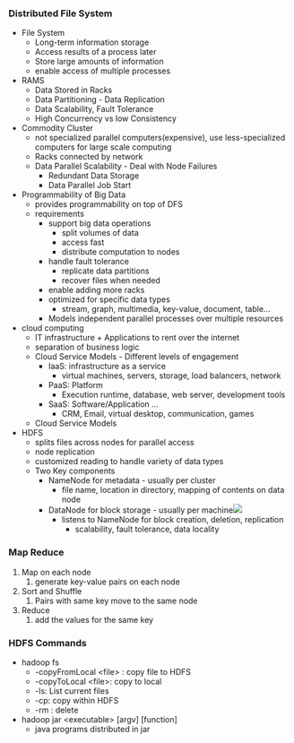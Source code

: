 ### Distributed File System

* File System
  * Long-term information storage
  * Access results of a process later
  * Store large amounts of information
  * enable access of multiple processes
* RAMS
  * Data Stored in Racks
  * Data Partitioning - Data Replication
  * Data Scalability, Fault Tolerance
  * High Concurrency vs low Consistency
* Commodity Cluster
  * not specialized parallel computers\(expensive\), use less-specialized computers for large scale computing
  * Racks connected by network
  * Data Parallel Scalability - Deal with Node Failures
    * Redundant Data Storage
    * Data Parallel Job Start
* Programmability of Big Data 
  * provides programmability on top of DFS
  * requirements
    * support big data operations
      * split volumes of data
      * access fast
      * distribute computation to nodes
    * handle fault tolerance
      * replicate data partitions
      * recover files when needed
    * enable adding more racks
    * optimized for specific data types
      * stream, graph, multimedia, key-value, document, table...
    * Models independent parallel processes over multiple resources
* cloud computing
  * IT infrastructure + Applications to rent over the internet
  * separation of business logic
  * Cloud Service Models - Different levels of engagement
    * IaaS: infrastructure as a service
      * virtual machines, servers, storage, load balancers, network
    * PaaS: Platform
      * Execution runtime, database, web server, development tools
    * SaaS: Software/Application ... 
      * CRM, Email, virtual desktop, communication, games
  * Cloud Service Models
* HDFS
  * splits files across nodes for parallel access
  * node replication
  * customized reading to handle variety of data types
  * Two Key components
    * NameNode for metadata - usually per cluster
      * file name, location in directory, mapping of contents on data node
    * DataNode for block storage - usually per machine![](/assets/HDFS1.png)
      * listens to NameNode for block creation, deletion, replication
        * scalability, fault tolerance, data locality

### Map Reduce

1. Map on each node
   1. generate key-value pairs on each node
2. Sort and Shuffle
   1. Pairs with same key move to the same node
3. Reduce
   1. add the values for the same key

### HDFS Commands

* hadoop fs
  * -copyFromLocal &lt;file&gt; : copy file to HDFS
  * -copyToLocal &lt;file&gt;: copy to local 
  * -ls: List current files
  * -cp: copy within HDFS
  * -rm : delete
* hadoop jar &lt;executable&gt; \[argv\] \[function\]
  * java programs distributed in jar



